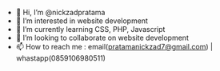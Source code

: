 - 👋 Hi, I’m @nickzadpratama
- 👀 I’m interested in website development
- 🌱 I’m currently learning CSS, PHP, Javascript
- 💞️ I’m looking to collaborate on website development
- 📫 How to reach me : email(pratamanickzad7@gmail.com) | whastapp(0859106980511)

<!---
nickzadpratama/nickzadpratama is a ✨ special ✨ repository because its `README.md` (this file) appears on your GitHub profile.
You can click the Preview link to take a look at your changes.
--->
